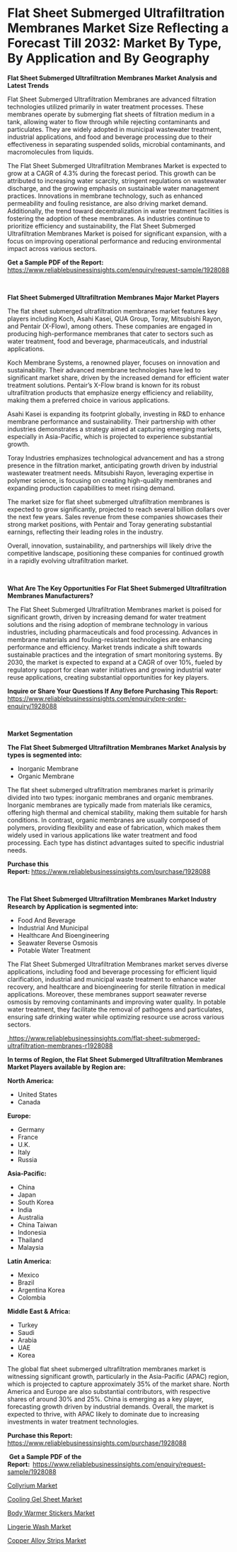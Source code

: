 <p><h1>Flat Sheet Submerged Ultrafiltration Membranes Market Size Reflecting a Forecast Till 2032: Market By Type, By Application and By Geography</h1></p><p><strong>Flat Sheet Submerged Ultrafiltration Membranes Market Analysis and Latest Trends</strong></p>
<p><p>Flat Sheet Submerged Ultrafiltration Membranes are advanced filtration technologies utilized primarily in water treatment processes. These membranes operate by submerging flat sheets of filtration medium in a tank, allowing water to flow through while rejecting contaminants and particulates. They are widely adopted in municipal wastewater treatment, industrial applications, and food and beverage processing due to their effectiveness in separating suspended solids, microbial contaminants, and macromolecules from liquids.</p><p>The Flat Sheet Submerged Ultrafiltration Membranes Market is expected to grow at a CAGR of 4.3% during the forecast period. This growth can be attributed to increasing water scarcity, stringent regulations on wastewater discharge, and the growing emphasis on sustainable water management practices. Innovations in membrane technology, such as enhanced permeability and fouling resistance, are also driving market demand. Additionally, the trend toward decentralization in water treatment facilities is fostering the adoption of these membranes. As industries continue to prioritize efficiency and sustainability, the Flat Sheet Submerged Ultrafiltration Membranes Market is poised for significant expansion, with a focus on improving operational performance and reducing environmental impact across various sectors.</p></p>
<p><strong>Get a Sample PDF of the Report:&nbsp;</strong> <a href="https://www.reliablebusinessinsights.com/enquiry/request-sample/1928088?utm_campaign=950&utm_medium=2&utm_source=Github&utm_content=ia&utm_term=15012025&utm_id=flat-sheet-submerged-ultrafiltration-membranes">https://www.reliablebusinessinsights.com/enquiry/request-sample/1928088</a></p>
<p>&nbsp;</p>
<p><strong>Flat Sheet Submerged Ultrafiltration Membranes Major Market Players</strong></p>
<p><p>The flat sheet submerged ultrafiltration membranes market features key players including Koch, Asahi Kasei, QUA Group, Toray, Mitsubishi Rayon, and Pentair (X-Flow), among others. These companies are engaged in producing high-performance membranes that cater to sectors such as water treatment, food and beverage, pharmaceuticals, and industrial applications.</p><p>Koch Membrane Systems, a renowned player, focuses on innovation and sustainability. Their advanced membrane technologies have led to significant market share, driven by the increased demand for efficient water treatment solutions. Pentair’s X-Flow brand is known for its robust ultrafiltration products that emphasize energy efficiency and reliability, making them a preferred choice in various applications.</p><p>Asahi Kasei is expanding its footprint globally, investing in R&D to enhance membrane performance and sustainability. Their partnership with other industries demonstrates a strategy aimed at capturing emerging markets, especially in Asia-Pacific, which is projected to experience substantial growth.</p><p>Toray Industries emphasizes technological advancement and has a strong presence in the filtration market, anticipating growth driven by industrial wastewater treatment needs. Mitsubishi Rayon, leveraging expertise in polymer science, is focusing on creating high-quality membranes and expanding production capabilities to meet rising demand.</p><p>The market size for flat sheet submerged ultrafiltration membranes is expected to grow significantly, projected to reach several billion dollars over the next few years. Sales revenue from these companies showcases their strong market positions, with Pentair and Toray generating substantial earnings, reflecting their leading roles in the industry.</p><p>Overall, innovation, sustainability, and partnerships will likely drive the competitive landscape, positioning these companies for continued growth in a rapidly evolving ultrafiltration market.</p></p>
<p>&nbsp;</p>
<p><strong>What Are The Key Opportunities For Flat Sheet Submerged Ultrafiltration Membranes Manufacturers?</strong></p>
<p><p>The Flat Sheet Submerged Ultrafiltration Membranes market is poised for significant growth, driven by increasing demand for water treatment solutions and the rising adoption of membrane technology in various industries, including pharmaceuticals and food processing. Advances in membrane materials and fouling-resistant technologies are enhancing performance and efficiency. Market trends indicate a shift towards sustainable practices and the integration of smart monitoring systems. By 2030, the market is expected to expand at a CAGR of over 10%, fueled by regulatory support for clean water initiatives and growing industrial water reuse applications, creating substantial opportunities for key players.</p></p>
<p><strong>Inquire or Share Your Questions If Any Before Purchasing This Report:</strong> <a href="https://www.reliablebusinessinsights.com/enquiry/pre-order-enquiry/1928088?utm_campaign=950&utm_medium=2&utm_source=Github&utm_content=ia&utm_term=15012025&utm_id=flat-sheet-submerged-ultrafiltration-membranes">https://www.reliablebusinessinsights.com/enquiry/pre-order-enquiry/1928088</a></p>
<p>&nbsp;</p>
<p><strong>Market Segmentation</strong></p>
<p><strong>The Flat Sheet Submerged Ultrafiltration Membranes Market Analysis by types is segmented into:</strong></p>
<p><ul><li>Inorganic Membrane</li><li>Organic Membrane</li></ul></p>
<p><p>The flat sheet submerged ultrafiltration membranes market is primarily divided into two types: inorganic membranes and organic membranes. Inorganic membranes are typically made from materials like ceramics, offering high thermal and chemical stability, making them suitable for harsh conditions. In contrast, organic membranes are usually composed of polymers, providing flexibility and ease of fabrication, which makes them widely used in various applications like water treatment and food processing. Each type has distinct advantages suited to specific industrial needs.</p></p>
<p><strong>Purchase this Report:&nbsp;</strong><a href="https://www.reliablebusinessinsights.com/purchase/1928088?utm_campaign=950&utm_medium=2&utm_source=Github&utm_content=ia&utm_term=15012025&utm_id=flat-sheet-submerged-ultrafiltration-membranes">https://www.reliablebusinessinsights.com/purchase/1928088</a></p>
<p>&nbsp;</p>
<p><strong>The Flat Sheet Submerged Ultrafiltration Membranes Market Industry Research by Application is segmented into:</strong></p>
<p><ul><li>Food And Beverage</li><li>Industrial And Municipal</li><li>Healthcare And Bioengineering</li><li>Seawater Reverse Osmosis</li><li>Potable Water Treatment</li></ul></p>
<p><p>The Flat Sheet Submerged Ultrafiltration Membranes market serves diverse applications, including food and beverage processing for efficient liquid clarification, industrial and municipal waste treatment to enhance water recovery, and healthcare and bioengineering for sterile filtration in medical applications. Moreover, these membranes support seawater reverse osmosis by removing contaminants and improving water quality. In potable water treatment, they facilitate the removal of pathogens and particulates, ensuring safe drinking water while optimizing resource use across various sectors.</p></p>
<p><a href="https://www.reliablebusinessinsights.com/flat-sheet-submerged-ultrafiltration-membranes-r1928088?utm_campaign=950&utm_medium=2&utm_source=Github&utm_content=ia&utm_term=15012025&utm_id=flat-sheet-submerged-ultrafiltration-membranes">&nbsp;https://www.reliablebusinessinsights.com/flat-sheet-submerged-ultrafiltration-membranes-r1928088</a></p>
<p><strong>In terms of Region, the Flat Sheet Submerged Ultrafiltration Membranes Market Players available by Region are:</strong></p>
<p>
    <p> <strong> North America: </strong>
        <ul>
            <li>United States</li>
            <li>Canada</li>
        </ul>
        </p> 
    <p> <strong> Europe: </strong>
        <ul>
            <li>Germany</li>
            <li>France</li>
            <li>U.K.</li>
            <li>Italy</li>
            <li>Russia</li>
        </ul>
        </p> 
    <p> <strong> Asia-Pacific: </strong>
        <ul>
            <li>China</li>
            <li>Japan</li>
            <li>South Korea</li>
            <li>India</li>
            <li>Australia</li>
            <li>China Taiwan</li>
            <li>Indonesia</li>
            <li>Thailand</li>
            <li>Malaysia</li>
        </ul>
        </p> 
    <p> <strong> Latin America: </strong>
        <ul>
            <li>Mexico</li>
            <li>Brazil</li>
            <li>Argentina Korea</li>
            <li>Colombia</li>
        </ul>
        </p> 
    <p> <strong> Middle East & Africa: </strong>
        <ul>
            <li>Turkey</li>
            <li>Saudi</li>
            <li>Arabia</li>
            <li>UAE</li>
            <li>Korea</li>
        </ul>
    </p>
    </p>
<p><p>The global flat sheet submerged ultrafiltration membranes market is witnessing significant growth, particularly in the Asia-Pacific (APAC) region, which is projected to capture approximately 35% of the market share. North America and Europe are also substantial contributors, with respective shares of around 30% and 25%. China is emerging as a key player, forecasting growth driven by industrial demands. Overall, the market is expected to thrive, with APAC likely to dominate due to increasing investments in water treatment technologies.</p></p>
<p><strong>Purchase this Report: </strong><a href="https://www.reliablebusinessinsights.com/purchase/1928088?utm_campaign=950&utm_medium=2&utm_source=Github&utm_content=ia&utm_term=15012025&utm_id=flat-sheet-submerged-ultrafiltration-membranes">https://www.reliablebusinessinsights.com/purchase/1928088</a></p>
<p>&nbsp;<strong>Get a Sample PDF of the Report:&nbsp;&nbsp;</strong><a href="https://www.reliablebusinessinsights.com/enquiry/request-sample/1928088?utm_campaign=950&utm_medium=2&utm_source=Github&utm_content=ia&utm_term=15012025&utm_id=flat-sheet-submerged-ultrafiltration-membranes">https://www.reliablebusinessinsights.com/enquiry/request-sample/1928088</a></p>
<p><strong></strong></p>
<p><p><a href="https://github.com/osbornrdaflalo/Market-Research-Report-List-1/blob/main/collyrium-market.md?utm_campaign=950&utm_medium=2&utm_source=Github&utm_content=ia&utm_term=15012025&utm_id=flat-sheet-submerged-ultrafiltration-membranes">Collyrium Market</a></p><p><a href="https://github.com/lashaunm5st/Market-Research-Report-List-1/blob/main/cooling-gel-sheet-market.md?utm_campaign=950&utm_medium=2&utm_source=Github&utm_content=ia&utm_term=15012025&utm_id=flat-sheet-submerged-ultrafiltration-membranes">Cooling Gel Sheet Market</a></p><p><a href="https://github.com/antonioc6hal/Market-Research-Report-List-1/blob/main/body-warmer-stickers-market.md?utm_campaign=950&utm_medium=2&utm_source=Github&utm_content=ia&utm_term=15012025&utm_id=flat-sheet-submerged-ultrafiltration-membranes">Body Warmer Stickers Market</a></p><p><a href="https://github.com/hammelximalschid/Market-Research-Report-List-1/blob/main/lingerie-wash-market.md?utm_campaign=950&utm_medium=2&utm_source=Github&utm_content=ia&utm_term=15012025&utm_id=flat-sheet-submerged-ultrafiltration-membranes">Lingerie Wash Market</a></p><p><a href="https://github.com/kimberjam0i/Market-Research-Report-List-1/blob/main/copper-alloy-strips-market.md?utm_campaign=950&utm_medium=2&utm_source=Github&utm_content=ia&utm_term=15012025&utm_id=flat-sheet-submerged-ultrafiltration-membranes">Copper Alloy Strips Market</a></p></p>
